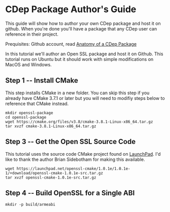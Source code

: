 # CDep Package Author's Guide
This guide will show how to author your own CDep package and host it on github. When you're done you'll have a package that any CDep user can reference in their project.

Prequisites: Github account, read [Anatomy of a CDep Package](https://github.com/google/cdep/blob/master/doc/anatomy.md)

In this tutorial we'll author an Open SSL package and host it on Github. This tutorial runs on Ubuntu but it should work with simple modifications on MacOS and Windows.

## Step 1 -- Install CMake
This step installs CMake in a new folder. You can skip this step if you already have CMake 3.7.1 or later but you will need to modifiy steps below to reference that CMake instead.
```
mkdir openssl-package
cd openssl-package
wget https://cmake.org/files/v3.8/cmake-3.8.1-Linux-x86_64.tar.gz
tar xvzf cmake-3.8.1-Linux-x86_64.tar.gz
```

## Step 3 -- Get the Open SSL Source Code
This tutorial uses the source code CMake project found on [LaunchPad](https://launchpad.net/openssl-cmake/1.0.1e/1.0.1e-1). I'd like to thank the author Brian Sidebotham for making this available.
```
wget https://launchpad.net/openssl-cmake/1.0.1e/1.0.1e-1/+download/openssl-cmake-1.0.1e-src.tar.gz
tar xvzf openssl-cmake-1.0.1e-src.tar.gz
```

## Step 4 -- Build OpenSSL for a Single ABI
```
mkdir -p build/armeabi


```

